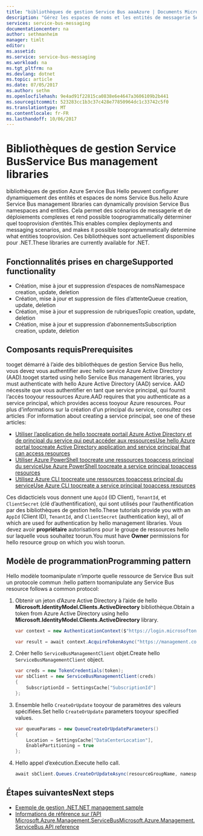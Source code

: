 ```yaml
---
title: "bibliothèques de gestion Service Bus aaaAzure | Documents Microsoft"
description: "Gérez les espaces de noms et les entités de messagerie Service Bus à partir de .NET."
services: service-bus-messaging
documentationcenter: na
author: sethmanheim
manager: timlt
editor: 
ms.assetid: 
ms.service: service-bus-messaging
ms.workload: na
ms.tgt_pltfrm: na
ms.devlang: dotnet
ms.topic: article
ms.date: 07/05/2017
ms.author: sethm
ms.openlocfilehash: 9e4ad91f22815ca0838e6e4647a3606109b2b441
ms.sourcegitcommit: 523283cc1b3c37c428e77850964dc1c33742c5f0
ms.translationtype: MT
ms.contentlocale: fr-FR
ms.lasthandoff: 10/06/2017
---
```

# <a name="service-bus-management-libraries"></a><span data-ttu-id="b8a62-103">Bibliothèques de gestion Service Bus</span><span class="sxs-lookup"><span data-stu-id="b8a62-103">Service Bus management libraries</span></span>

<span data-ttu-id="b8a62-104">bibliothèques de gestion Azure Service Bus Hello peuvent configurer dynamiquement des entités et espaces de noms Service Bus.</span><span class="sxs-lookup"><span data-stu-id="b8a62-104">hello Azure Service Bus management libraries can dynamically provision Service Bus namespaces and entities.</span></span> <span data-ttu-id="b8a62-105">Cela permet des scénarios de messagerie et de déploiements complexes et rend possible tooprogrammatically déterminer quel tooprovision d’entités.</span><span class="sxs-lookup"><span data-stu-id="b8a62-105">This enables complex deployments and messaging scenarios, and makes it possible tooprogrammatically determine what entities tooprovision.</span></span> <span data-ttu-id="b8a62-106">Ces bibliothèques sont actuellement disponibles pour .NET.</span><span class="sxs-lookup"><span data-stu-id="b8a62-106">These libraries are currently available for .NET.</span></span>

## <a name="supported-functionality"></a><span data-ttu-id="b8a62-107">Fonctionnalités prises en charge</span><span class="sxs-lookup"><span data-stu-id="b8a62-107">Supported functionality</span></span>

* <span data-ttu-id="b8a62-108">Création, mise à jour et suppression d’espaces de noms</span><span class="sxs-lookup"><span data-stu-id="b8a62-108">Namespace creation, update, deletion</span></span>
* <span data-ttu-id="b8a62-109">Création, mise à jour et suppression de files d’attente</span><span class="sxs-lookup"><span data-stu-id="b8a62-109">Queue creation, update, deletion</span></span>
* <span data-ttu-id="b8a62-110">Création, mise à jour et suppression de rubriques</span><span class="sxs-lookup"><span data-stu-id="b8a62-110">Topic creation, update, deletion</span></span>
* <span data-ttu-id="b8a62-111">Création, mise à jour et suppression d’abonnements</span><span class="sxs-lookup"><span data-stu-id="b8a62-111">Subscription creation, update, deletion</span></span>

## <a name="prerequisites"></a><span data-ttu-id="b8a62-112">Composants requis</span><span class="sxs-lookup"><span data-stu-id="b8a62-112">Prerequisites</span></span>

<span data-ttu-id="b8a62-113">tooget démarré à l’aide des bibliothèques de gestion Service Bus hello, vous devez vous authentifier avec hello service Azure Active Directory (AAD).</span><span class="sxs-lookup"><span data-stu-id="b8a62-113">tooget started using hello Service Bus management libraries, you must authenticate with hello Azure Active Directory (AAD) service.</span></span> <span data-ttu-id="b8a62-114">AAD nécessite que vous authentifier en tant que service principal, qui fournit l’accès tooyour ressources Azure.</span><span class="sxs-lookup"><span data-stu-id="b8a62-114">AAD requires that you authenticate as a service principal, which provides access tooyour Azure resources.</span></span> <span data-ttu-id="b8a62-115">Pour plus d’informations sur la création d’un principal du service, consultez ces articles :</span><span class="sxs-lookup"><span data-stu-id="b8a62-115">For information about creating a service principal, see one of these articles:</span></span>  

* [<span data-ttu-id="b8a62-116">Utiliser l’application de hello toocreate portail Azure Active Directory et de principal du service qui peut accéder aux ressources</span><span class="sxs-lookup"><span data-stu-id="b8a62-116">Use hello Azure portal toocreate Active Directory application and service principal that can access resources</span></span>](/azure/azure-resource-manager/resource-group-create-service-principal-portal)
* [<span data-ttu-id="b8a62-117">Utiliser Azure PowerShell toocreate une ressources tooaccess principal du service</span><span class="sxs-lookup"><span data-stu-id="b8a62-117">Use Azure PowerShell toocreate a service principal tooaccess resources</span></span>](/azure/azure-resource-manager/resource-group-authenticate-service-principal)
* [<span data-ttu-id="b8a62-118">Utilisez Azure CLI toocreate une ressources tooaccess principal du service</span><span class="sxs-lookup"><span data-stu-id="b8a62-118">Use Azure CLI toocreate a service principal tooaccess resources</span></span>](/azure/azure-resource-manager/resource-group-authenticate-service-principal-cli)

<span data-ttu-id="b8a62-119">Ces didacticiels vous donnent une `AppId` (ID Client), `TenantId`, et `ClientSecret` (clé d’authentification), qui sont utilisés pour l’authentification par des bibliothèques de gestion hello.</span><span class="sxs-lookup"><span data-stu-id="b8a62-119">These tutorials provide you with an `AppId` (Client ID), `TenantId`, and `ClientSecret` (authentication key), all of which are used for authentication by hello management libraries.</span></span> <span data-ttu-id="b8a62-120">Vous devez avoir **propriétaire** autorisations pour le groupe de ressources hello sur laquelle vous souhaitez toorun.</span><span class="sxs-lookup"><span data-stu-id="b8a62-120">You must have **Owner** permissions for hello resource group on which you wish toorun.</span></span>

## <a name="programming-pattern"></a><span data-ttu-id="b8a62-121">Modèle de programmation</span><span class="sxs-lookup"><span data-stu-id="b8a62-121">Programming pattern</span></span>

<span data-ttu-id="b8a62-122">Hello modèle toomanipulate n’importe quelle ressource de Service Bus suit un protocole commun :</span><span class="sxs-lookup"><span data-stu-id="b8a62-122">hello pattern toomanipulate any Service Bus resource follows a common protocol:</span></span>

1. <span data-ttu-id="b8a62-123">Obtenir un jeton d’Azure Active Directory à l’aide de hello **Microsoft.IdentityModel.Clients.ActiveDirectory** bibliothèque.</span><span class="sxs-lookup"><span data-stu-id="b8a62-123">Obtain a token from Azure Active Directory using hello **Microsoft.IdentityModel.Clients.ActiveDirectory** library.</span></span>
   ```csharp
   var context = new AuthenticationContext($"https://login.microsoftonline.com/{tenantId}");

   var result = await context.AcquireTokenAsync("https://management.core.windows.net/", new ClientCredential(clientId, clientSecret));
   ```

1. <span data-ttu-id="b8a62-124">Créer hello `ServiceBusManagementClient` objet.</span><span class="sxs-lookup"><span data-stu-id="b8a62-124">Create hello `ServiceBusManagementClient` object.</span></span>

   ```csharp
   var creds = new TokenCredentials(token);
   var sbClient = new ServiceBusManagementClient(creds)
   {
       SubscriptionId = SettingsCache["SubscriptionId"]
   };
   ```

1. <span data-ttu-id="b8a62-125">Ensemble hello `CreateOrUpdate` tooyour de paramètres des valeurs spécifiées.</span><span class="sxs-lookup"><span data-stu-id="b8a62-125">Set hello `CreateOrUpdate` parameters tooyour specified values.</span></span>

   ```csharp
   var queueParams = new QueueCreateOrUpdateParameters()
   {
       Location = SettingsCache["DataCenterLocation"],
       EnablePartitioning = true
   };
   ```

1. <span data-ttu-id="b8a62-126">Hello appel d’exécution.</span><span class="sxs-lookup"><span data-stu-id="b8a62-126">Execute hello call.</span></span>

   ```csharp
   await sbClient.Queues.CreateOrUpdateAsync(resourceGroupName, namespaceName, QueueName, queueParams);
   ```

## <a name="next-steps"></a><span data-ttu-id="b8a62-127">Étapes suivantes</span><span class="sxs-lookup"><span data-stu-id="b8a62-127">Next steps</span></span>
* [<span data-ttu-id="b8a62-128">Exemple de gestion .NET</span><span class="sxs-lookup"><span data-stu-id="b8a62-128">.NET management sample</span></span>](https://github.com/Azure-Samples/service-bus-dotnet-management/)
* [<span data-ttu-id="b8a62-129">Informations de référence sur l’API Microsoft.Azure.Management.ServiceBus</span><span class="sxs-lookup"><span data-stu-id="b8a62-129">Microsoft.Azure.Management.ServiceBus API reference</span></span>](/dotnet/api/Microsoft.Azure.Management.ServiceBus)
